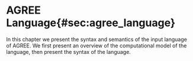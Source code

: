 # AGREE Language{#sec:agree_language}

In this chapter we present the syntax and semantics of the input
language of AGREE. We first present an overview of the computational
model of the language, then present the syntax of the language.

